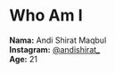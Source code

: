 # Who Am I
 **Nama:** Andi Shirat Maqbul  
 **Instagram:** [@andishirat_](https://instagram.com/andishirat_)  
 **Age:** 21
